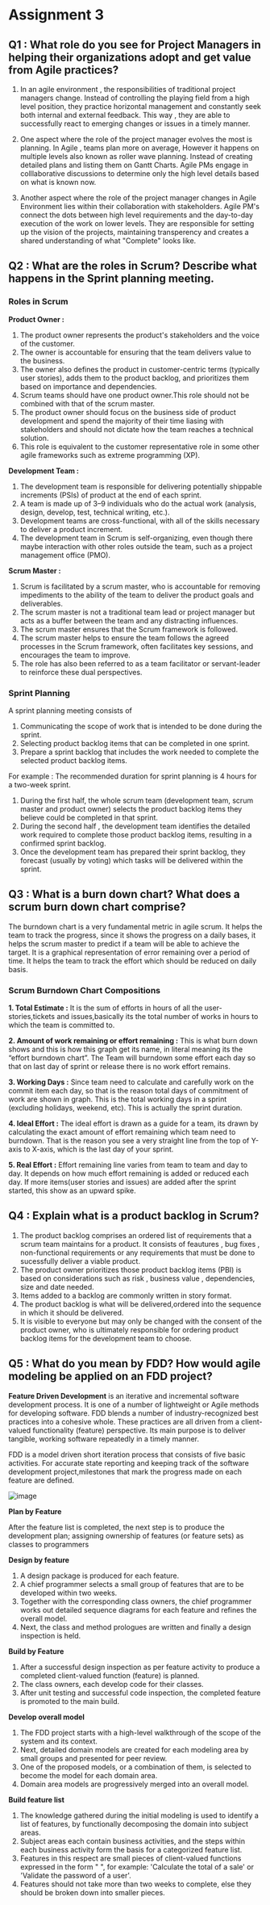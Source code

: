 # Assignment 3

## Q1 : What role do you see for Project Managers in helping their organizations adopt and get value from Agile practices?
1.  In an agile environment , the responsibilities of traditional project managers change. Instead of controlling the playing field from a high level position, they practice horizontal management and constantly seek both internal and external feedback. This way , they are able to successfully react to emerging changes or issues in a timely manner.

2.  One aspect where the role of the project manager evolves the most is planning. In Agile , teams plan more on average, However it happens on multiple levels also known as roller wave planning. Instead of creating detailed plans and listing them on Gantt Charts. Agile PMs engage in colllaborative discussions to determine only the high level details based on what is known now. 

3.  Another aspect where the role of the project manager changes in Agile Environment lies within their collaboration with stakeholders. Agile PM's connect the dots between high level requirements and the day-to-day execution of the work on lower levels. They are responsible for setting up the vision of the projects, maintaining transperency and creates a shared understanding of what "Complete" looks like. 

## Q2 : What are the roles in Scrum? Describe what happens in the Sprint planning meeting.
### Roles in Scrum
**Product Owner :**
1.  The product owner represents the product's stakeholders and the voice of the customer.
2.  The owner is accountable for ensuring that the team delivers value to the business.
3.  The owner also defines the product in customer-centric terms (typically user stories), adds them to the product backlog, and prioritizes them based on importance and dependencies.
4.  Scrum teams should have one product owner.This role should not be combined with that of the scrum master.
5.  The product owner should focus on the business side of product development and spend the majority of their time liasing with stakeholders and should not dictate how the team reaches a technical solution.
6.  This role is equivalent to the customer representative role in some other agile frameworks such as extreme programming (XP).

**Development Team :**
1.  The development team is responsible for delivering potentially shippable increments (PSIs) of product at the end of each sprint.
2.  A team is made up of 3–9 individuals who do the actual work (analysis, design, develop, test, technical writing, etc.).
3.  Development teams are cross-functional, with all of the skills necessary to deliver a product increment.
4.  The development team in Scrum is self-organizing, even though there maybe interaction with other roles outside the team, such as a project
management office (PMO).

**Scrum Master :**
1.  Scrum is facilitated by a scrum master, who is accountable for removing impediments to the ability of the team to deliver the product goals and deliverables.
2.  The scrum master is not a traditional team lead or project manager but acts as a buffer between the team and any distracting influences.
3.  The scrum master ensures that the Scrum framework is followed.
4.  The scrum master helps to ensure the team follows the agreed processes in the Scrum framework, often facilitates key sessions, and encourages the team to improve.
5.  The role has also been referred to as a team facilitator or servant-leader to reinforce these dual perspectives.

### Sprint Planning
A sprint planning meeting consists of 
1.  Communicating the scope of work that is intended to be done during the sprint.
2.  Selecting product backlog items that can be completed in one sprint.
3.  Prepare a sprint backlog that includes the work needed to complete the selected product backlog items.

For example : The recommended duration for sprint planning is 4 hours for a two-week sprint.
1.  During the first half, the whole scrum team (development team, scrum master and product owner) selects the product backlog items they believe could be completed in that sprint.
2.  During the second half , the development team identifies the detailed work required to complete those product backlog items, resulting in a confirmed sprint backlog.
3.  Once the development team has prepared their sprint backlog, they forecast (usually by voting) which tasks will be delivered within the sprint.




## Q3 : What is a burn down chart? What does a scrum burn down chart comprise?
The burndown chart is a very fundamental metric in agile scrum. It helps the team to track the progress, since it shows the progress on a daily bases, it helps the scrum master to predict if a team will be able to achieve the target.
It is a graphical representation of error remaining over a period of time. It helps the team to track the effort which should be reduced on daily basis.

### Scrum Burndown Chart Compositions
**1.  Total Estimate :** It is the sum of efforts in hours of all the user-stories,tickets and issues,basically its the total number of works in hours to which the team is committed to.

**2.  Amount of work remaining or effort remaining :** This is what burn down shows and this is how this graph get its name, in literal meaning its the “effort burndown chart”. The Team will burndown some effort each day so that on last day of sprint or release there is no work effort remains.

**3.  Working Days :** Since team need to calculate and carefully work on the commit item each day, so that is the reason total days of commitment of work are shown in graph. This is the total working days in a sprint (excluding holidays, weekend, etc). This is actually the sprint duration.

**4.  Ideal Effort :** The ideal effort is drawn as a guide for a team, its drawn by calculating the exact amount of effort remaining which team need to burndown. That is the reason you see a very straight line from the top of Y-axis to X-axis, which is the last day of your sprint.

**5.  Real Effort :** Effort remaining line varies from team to team and day to day. It depends on how much effort remaining is added or reduced each day. If more items(user stories and issues) are added after the sprint started, this show as an upward spike.




## Q4 : Explain what is a product backlog in Scrum?
1.  The product backlog comprises an ordered list of requirements that a scrum team maintains for a product. It consists of feautures , bug fixes , non-functional requirements or any requirements that must be done to sucessfully deliver a viable product.
2.  The product owner prioritizes those product backlog items (PBI) is based on considerations such as risk , business value , dependencies, size and date needed.
3.  Items added to a backlog are commonly written in story format.
4.  The product backlog is what will be delivered,ordered into the sequence in which it should be delivered.
5.  It is visible to everyone but may only be changed with the consent of the product owner, who is ultimately responsible for ordering product backlog items for the development team to choose.





## Q5 : What do you mean by FDD? How would agile modeling be applied on an FDD project?
**Feature Driven Development** is an iterative and incremental software development process. It is one of a number of lightweight or Agile methods for developing software.
FDD blends a number of industry-recognized best practices into a cohesive whole. These practices are all driven from a client-valued functionality (feature) perspective. Its main purpose is to deliver tangible, working software repeatedly in a timely manner.

FDD is a model driven short iteration process that consists of five basic activities. For accurate state reporting and keeping track of the software development project,milestones that mark the progress made on each feature are defined.

![image](https://www.visual-paradigm.com/servlet/editor-content/scrum/what-is-agile-software-development/sites/7/2018/12/feature-drive-development.png)


**Plan by Feature**

After the feature list is completed, the next step is to produce the development plan; assigning ownership of features (or feature sets) as classes to programmers


**Design by feature**
1.  A design package is produced for each feature.
2.  A chief programmer selects a small group of features that are to be developed within two weeks.
3.  Together with the corresponding class owners, the chief programmer works out detailed sequence diagrams for each feature and refines the overall model.
4.  Next, the class and method prologues are written and finally a design inspection is held.


**Build by Feature**
1.  After a successful design inspection as per feature activity to produce a completed client-valued function (feature) is planned.
2.  The class owners, each develop code for their classes.
3.  After unit testing and successful code inspection, the completed feature is promoted to the main build.

**Develop overall model**
1.  The FDD project starts with a high-level walkthrough of the scope of the system and its context.
2.  Next, detailed domain models are created for each modeling area by small groups and presented for peer review.
3.  One of the proposed models, or a combination of them, is selected to become the model for each domain area.
4.  Domain area models are progressively merged into an overall model.

**Build feature list**
1.  The knowledge gathered during the initial modeling is used to identify a list of features, by functionally decomposing the domain into subject areas.
2.  Subject areas each contain business activities, and the steps within each business activity form the basis for a categorized feature list.
3.  Features in this respect are small pieces of client-valued functions expressed in the form "<action> <result> <object>", for example: 'Calculate the total of a sale' or 'Validate the password of a user'.
4.  Features should not take more than two weeks to complete, else they should be broken down into smaller pieces.

